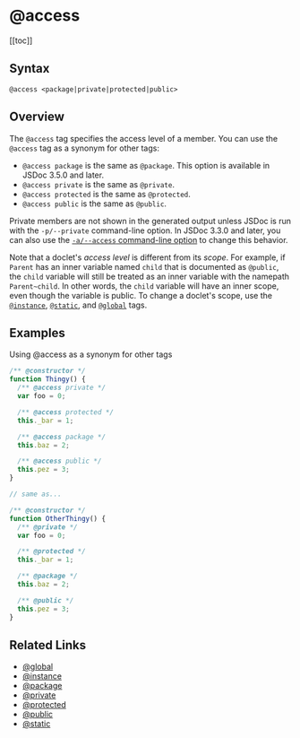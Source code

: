 # @access

[[toc]]

## Syntax

`@access <package|private|protected|public>`

## Overview

The `@access` tag specifies the access level of a member. You can use the `@access` tag as a synonym for other tags:

- `@access package` is the same as `@package`. This option is available in JSDoc 3.5.0 and later.
- `@access private` is the same as `@private`.
- `@access protected` is the same as `@protected`.
- `@access public` is the same as `@public`.

Private members are not shown in the generated output unless JSDoc is run with the `-p/--private` command-line option. In JSDoc 3.3.0 and later, you can also use the [`-a/--access` command-line option](../about/commandline.md) to change this behavior.

Note that a doclet's _access level_ is different from its _scope_. For example, if `Parent` has an inner variable named `child` that is documented as `@public`, the `child` variable will still be treated as an inner variable with the namepath `Parent~child`. In other words, the `child` variable will have an inner scope, even though the variable is public. To change a doclet's scope, use the [`@instance`](./instance.md), [`@static`](./static.md), and [`@global`](./global.md) tags.

## Examples

Using @access as a synonym for other tags

```js
/** @constructor */
function Thingy() {
  /** @access private */
  var foo = 0;

  /** @access protected */
  this._bar = 1;

  /** @access package */
  this.baz = 2;

  /** @access public */
  this.pez = 3;
}

// same as...

/** @constructor */
function OtherThingy() {
  /** @private */
  var foo = 0;

  /** @protected */
  this._bar = 1;

  /** @package */
  this.baz = 2;

  /** @public */
  this.pez = 3;
}
```

## Related Links

- [@global](./global.md)
- [@instance](./instance.md)
- [@package](./package.md)
- [@private](./private.md)
- [@protected](./protected.md)
- [@public](./public.md)
- [@static](./static.md)

